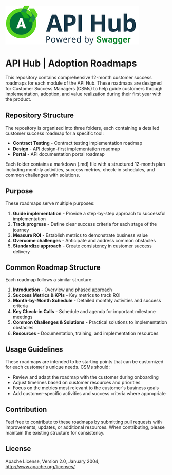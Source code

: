 ![API Hub Logo](api-hub-logo.png)

# API Hub | Adoption Roadmaps

This repository contains comprehensive 12-month customer success roadmaps for each module of the API Hub. These roadmaps are designed for Customer Success Managers (CSMs) to help guide customers through implementation, adoption, and value realization during their first year with the product.

## Repository Structure

The repository is organized into three folders, each containing a detailed customer success roadmap for a specific tool:

- **Contract Testing** - Contract testing implementation roadmap
- **Design** - API design-first implementation roadmap  
- **Portal** - API documentation portal roadmap

Each folder contains a markdown (.md) file with a structured 12-month plan including monthly activities, success metrics, check-in schedules, and common challenges with solutions.

## Purpose

These roadmaps serve multiple purposes:

1. **Guide implementation** - Provide a step-by-step approach to successful implementation
2. **Track progress** - Define clear success criteria for each stage of the journey
3. **Measure ROI** - Establish metrics to demonstrate business value
4. **Overcome challenges** - Anticipate and address common obstacles
5. **Standardize approach** - Create consistency in customer success delivery

## Common Roadmap Structure

Each roadmap follows a similar structure:

1. **Introduction** - Overview and phased approach
2. **Success Metrics & KPIs** - Key metrics to track ROI
3. **Month-by-Month Schedule** - Detailed monthly activities and success criteria
4. **Key Check-in Calls** - Schedule and agenda for important milestone meetings
5. **Common Challenges & Solutions** - Practical solutions to implementation obstacles
6. **Resources** - Documentation, training, and implementation resources

## Usage Guidelines

These roadmaps are intended to be starting points that can be customized for each customer's unique needs. CSMs should:

- Review and adapt the roadmap with the customer during onboarding
- Adjust timelines based on customer resources and priorities
- Focus on the metrics most relevant to the customer's business goals
- Add customer-specific activities and success criteria where appropriate

## Contribution

Feel free to contribute to these roadmaps by submitting pull requests with improvements, updates, or additional resources. When contributing, please maintain the existing structure for consistency.

## License

Apache License, Version 2.0, January 2004, http://www.apache.org/licenses/
